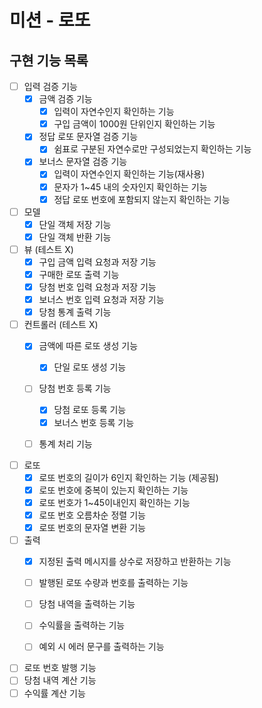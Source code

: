 # 미션 - 로또

## 구현 기능 목록

- [ ] 입력 검증 기능
  - [X] 금액 검증 기능 
    - [X] 입력이 자연수인지 확인하는 기능
    - [X] 구입 금액이 1000원 단위인지 확인하는 기능
  - [X] 정답 로또 문자열 검증 기능
    - [X] 쉼표로 구분된 자연수로만 구성되었는지 확인하는 기능
  - [X] 보너스 문자열 검증 기능
    - [X] 입력이 자연수인지 확인하는 기능(재사용)
    - [X] 문자가 1~45 내의 숫자인지 확인하는 기능
    - [X] 정답 로또 번호에 포함되지 않는지 확인하는 기능

- [ ] 모델
  - [X] 단일 객체 저장 기능
  - [X] 단일 객체 반환 기능

- [ ] 뷰 (테스트 X)
  - [X] 구입 금액 입력 요청과 저장 기능
  - [X] 구매한 로또 출력 기능
  - [X] 당첨 번호 입력 요청과 저장 기능
  - [X] 보너스 번호 입력 요청과 저장 기능
  - [X] 당첨 통계 출력 기능

- [ ] 컨트롤러 (테스트 X)
  - [X] 금액에 따른 로또 생성 기능
    - [X] 단일 로또 생성 기능
  - [ ] 당첨 번호 등록 기능
    - [X] 당첨 로또 등록 기능
    - [X] 보너스 번호 등록 기능
  - [ ] 통계 처리 기능


- [ ] 로또
  - [X] 로또 번호의 길이가 6인지 확인하는 기능 (제공됨)
  - [X] 로또 번호에 중복이 있는지 확인하는 기능
  - [X] 로또 번호가 1~45이내인지 확인하는 기능
  - [X] 로또 번호 오름차순 정렬 기능
  - [X] 로또 번호의 문자열 변환 기능

- [ ] 출력
  - [X] 지정된 출력 메시지를 상수로 저장하고 반환하는 기능
  - [ ] 발행된 로또 수량과 번호를 출력하는 기능
  - [ ] 당첨 내역을 출력하는 기능
  - [ ] 수익률을 출력하는 기능
  - [ ] 예외 시 에러 문구를 출력하는 기능


- [ ] 로또 번호 발행 기능
- [ ] 당첨 내역 계산 기능
- [ ] 수익률 계산 기능

